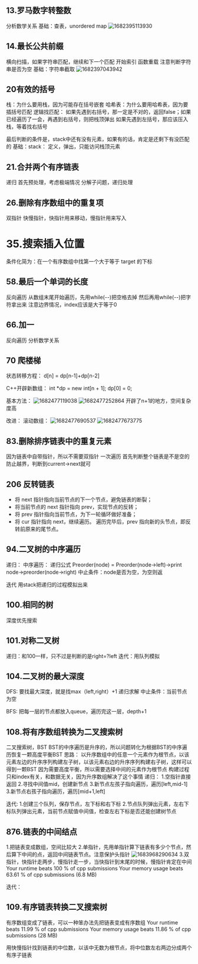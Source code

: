 ## 13.罗马数字转整数

分析数学关系
基础：查表，unordered map
![1682395113930](image/solution/1682395113930.png)

## 14.最长公共前缀

横向扫描，如果字符串匹配，继续和下一个匹配
开始索引
函数重载
注意判断字符串是否为空
基础：字符串截取
![1682397043942](image/solution/1682397043942.png)

## 20有效的括号

栈：为什么要用栈，因为可能存在括号嵌套
哈希表：为什么要用哈希表，因为要插括号匹配
逻辑找匹配：
如果先遇到右括号，那一定是不对的，返回false；如果已经遍历了一会，再遇到右括号，则把栈顶弹出
如果先遇到左括号，那应该压入栈，等着找右括号

最后判断的条件是，stack中还有没有元素，如果有的话，肯定是还剩下有没匹配的
基础：stack：
定义，弹出，只能访问栈顶元素

## 21.合并两个有序链表

递归
首先预处理，考虑极端情况
分解子问题，递归处理

## 26.删除有序数组中的重复项

双指针
快慢指针，快指针用来移动，慢指针用来写入

# 35.搜索插入位置

条件化简为：在一个有序数组中找第一个大于等于 target 的下标

## 58.最后一个单词的长度

反向遍历
从数组末尾开始遍历，先用while(--)把空格去掉
然后再用while(--)把字符拿出来
注意边界情况，index应该是大于等于0

## 66.加一

反向遍历
分析数学关系

## 70 爬楼梯

状态转移方程：
d[n] = dp[n-1]+dp[n-2]

C++开辟新数组：
int *dp = new int[n + 1];
dp[0] = 0;

基本方法：
![1682477119038](image/solution/1682477119038.png)
![1682477252864](image/solution/1682477252864.png)
开辟了n+1的地方，空间复杂度高

改进：
滚动数组：
![1682477690537](image/solution/1682477690537.png)
![1682477673775](image/solution/1682477673775.png)

## 83.删除排序链表中的重复元素

因为链表中自带指针，所以不需要双指针
一次遍历
首先判断整个链表是不是空的
防止越界，判断到current->next就可

## 206 反转链表

* 将 next 指针指向当前节点的下一个节点，避免链表的断裂；
* 将当前节点的 next 指针指向 prev，实现节点的反转；
* 将 prev 指针指向当前节点，为下一轮循环做好准备；
* 将 cur 指针指向 next，继续遍历。
  遍历完毕后，prev 指向新的头节点，即反转前原来的尾节点。

## 94.二叉树的中序遍历

递归：
中序遍历：
递归公式 Preorder(node) = Preorder(node->left)->print node->preorder(node->right)
中止条件：node是否为空，为空则返

迭代
用stack把递归的过程模拟出来

## 100.相同的树

深度优先搜索

## 101.对称二叉树

递归：和100一样，只不过是判断的是right=?left
迭代：用队列模拟

## 104.二叉树的最大深度

DFS:
要找最大深度，就是找max（left,right）+1
递归求解
中止条件：当前节点为空

BFS:
把每一层的节点都放入queue，遍历完这一层，depth+1

## 108.将有序数组转换为二叉搜索树

二叉搜索树，BST
BST的中序遍历是升序的，所以问题转化为根据BST的中序遍历恢复一颗高度平衡BST
思路：
以升序数组中的任意一个元素作为根节点，以该元素左边的升序序列构建左子树，以该元素右边的升序序列构建右子树，这样可以得到一颗BST
因为需要高度平衡，所以需要选择中间的元素作为根节点
构建过程只和index有关，和数据无关，因为升序数组解决了这个事情
递归：
1.空指针直接返回
2.寻找中间值mid，创建新节点
3.新节点左孩子指向遍历，遍历[left,mid-1]
3.新节点右孩子指向遍历，遍历[mid+1,left]

迭代:
1.创建三个队列，保存节点，左下标和右下标
2.节点队列弹出元素，左右下标队列弹出元素，当前节点赋值中间值，检查左右下标是否还能创建树节点

## 876.链表的中间结点

1.把链表变成数组，空间比较大
2.单指针，先用单指针算下链表有多少个节点，然后算下中间的点，返回中间链表节点。注意保护头指针
![1683968290634](image/solution/1683968290634.png)
3.双指针，快指针走两步，慢指针走一步，当快指针到末尾的时候，慢指针肯定在中间
Your runtime beats 100 % of cpp submissions
Your memory usage beats 63.61 % of cpp submissions (6.8 MB)

迭代：

## 109.有序链表转换二叉搜索树

有序数组变成了链表，可以一种笨办法先把链表变成有序数组
Your runtime beats 11.99 % of cpp submissions
Your memory usage beats 11.86 % of cpp submissions (28 MB)

用快慢指针找到链表的中位数，以该中无数为根节点，将中位数左右两边分成两个有序子链表
